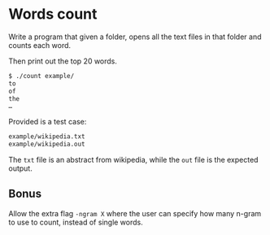 # Words count

Write a program that given a folder, opens all the text files in that folder and counts each word.

Then print out the top 20 words.

```sh
$ ./count example/
to
of
the
…
```

Provided is a test case:

```sh
example/wikipedia.txt
example/wikipedia.out
```

The `txt` file is an abstract from wikipedia, while the `out` file is the expected output.

## Bonus

Allow the extra flag `-ngram X` where the user can specify how many n-gram to use to count, instead of single words.

